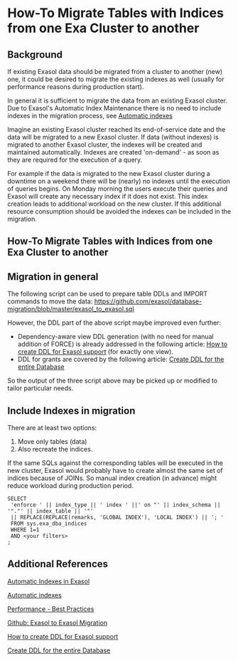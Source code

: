 # How-To Migrate Tables with Indices from one Exa Cluster to another 
## Background

If existing Exasol data should be migrated from a cluster to another (new) one, it could be desired to migrate the existing indexes as well (usually for performance reasons during production start).

In general it is sufficient to migrate the data from an existing Exasol cluster. Due to Exasol's Automatic Index Maintenance there is no need to include indexes in the migration process, see [Automatic indexes](https://www.exasol.com/resource/automatic-indexes-in-exasol/) 

Imagine an existing Exasol cluster reached its end-of-service date and the data will be migrated to a new Exasol cluster. If data (without indexes) is migrated to another Exasol cluster, the indexes will be created and maintained automatically. Indexes are created 'on-demand' - as soon as they are required for the execution of a query.

For example if the data is migrated to the new Exasol cluster during a downtime on a weekend there will be (nearly) no indexes until the execution of queries begins. On Monday morning the users execute their queries and Exasol will create any necessary index if it does not exist. This index creation leads to additional workload on the new cluster. If this additional resource consumption should be avoided the indexes can be included in the migration. 

## How-To Migrate Tables with Indices from one Exa Cluster to another

## Migration in general

The following script can be used to prepare table DDLs and IMPORT commands to move the data: <https://github.com/exasol/database-migration/blob/master/exasol_to_exasol.sql>

However, the DDL part of the above script maybe improved even further:

* Dependency-aware view DDL generation (with no need for manual addition of FORCE) is already addressed in the following article: [How to create DDL for Exasol support](https://exasol.my.site.com/s/article/How-to-create-DDL-for-Exasol-support) (for exactly one view).
* DDL for grants are covered by the following article: [Create DDL for the entire Database](https://exasol.my.site.com/s/article/Create-DDL-for-the-entire-Database)

So the output of the three script above may be picked up or modified to tailor particular needs.

## Include Indexes in migration

There are at least two options:

1. Move only tables (data)
2. Also recreate the indices.

If the same SQLs against the corresponding tables will be executed in the new cluster, Exasol would probably have to create almost the same set of indices because of JOINs. So manual index creation (in advance) might reduce workload during production period.


```"code-sql"
SELECT   
 'enforce ' || index_type || ' index ' ||' on "' || index_schema || '"."' || index_table || '"' 
 || REPLACE(REPLACE(remarks, 'GLOBAL INDEX'), 'LOCAL INDEX') || '; '   
 FROM sys.exa_dba_indices   
 WHERE 1=1   
 AND <your filters>   
;
```
## Additional References

[Automatic Indexes in Exasol](https://uhesse.com/2019/04/05/automatic-indexes-in-exasol/) 

[Automatic indexes](https://www.exasol.com/resource/automatic-indexes-in-exasol/) 

[Performance - Best Practices](https://docs.exasol.com/performance/best_practices.htm) 

[Github: Exasol to Exasol Migration](https://github.com/exasol/database-migration/blob/master/exasol_to_exasol.sql)

[How to create DDL for Exasol support](https://exasol.my.site.com/s/article/How-to-create-DDL-for-Exasol-support)

[Create DDL for the entire Database](https://exasol.my.site.com/s/article/Create-DDL-for-the-entire-Database)

